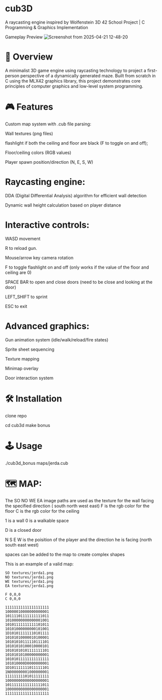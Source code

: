 # cub3D
A raycasting engine inspired by Wolfenstein 3D
42 School Project | C Programming & Graphics Implementation

Gameplay Preview
![Screenshot from 2025-04-21 12-48-20](https://github.com/user-attachments/assets/eb4113a8-0564-4d4d-8a85-81520d8c4d37)


# 📖 Overview
A minimalist 3D game engine using raycasting technology to project a first-person perspective of a dynamically generated maze. Built from scratch in C using the MLX42 graphics library, this project demonstrates core principles of computer graphics and low-level system programming. 

# 🎮 Features
Custom map system with .cub file parsing:

Wall textures (png files)

flashlight if both the ceiling and floor are black (F to toggle on and off);

Floor/ceiling colors (RGB values)

Player spawn position/direction (N, E, S, W)

# Raycasting engine:

DDA (Digital Differential Analysis) algorithm for efficient wall detection

Dynamic wall height calculation based on player distance

# Interactive controls:

WASD movement

R to reload gun.

Mouse/arrow key camera rotation

F to toggle flashlight on and off (only works if the value of the floor and ceiling are 0)

SPACE BAR to open and close doors (need to be close and looking at the door)

LEFT_SHIFT to sprint

ESC to exit

# Advanced graphics:

Gun animation system (idle/walk/reload/fire states)

Sprite sheet sequencing

Texture mapping

Minimap overlay

Door interaction system

# 🛠️ Installation

clone repo

cd cub3d
make bonus

# 🕹️ Usage

./cub3d_bonus maps/jerda.cub

# 🗺️ MAP:

The SO NO WE EA image paths are used as the texture for the wall facing the specified direction ( south north west east)
F is the rgb color for the floor
C is the rgb color for the ceiling

1 is a wall 0 is a walkable space

D is a closed door

N S E W is the poisition of the player and the direction he is facing (north south east west)

spaces can be added to the map to create complex shapes


This is an example of a valid map:

```
SO textures/jerda1.png
NO textures/jerda1.png
WE textures/jerda1.png
EA textures/jerda1.png

F 0,0,0
C 0,0,0

11111111111111111111
10000010000000000001
10111101111111111011
10100000000000001001
10101111111111101011
10101000000000101001
1D101011111110101111
10101010000010100001
10101010111110111101
10101010100010000101
10101010101111111101
10101010100000000001
10101011111111111111
101010000D0000000001
1D101111111011111101
1N000000001000000001
11111111101011111111
10000000000000000001
10111111111111111011
10000000000000000001
11111111111111111111
```
